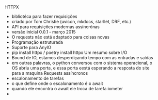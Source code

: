 HTTPX
 - bibliotéca para fazer requisições
 - criado por Tom Christie (uvicon, mkdocs, starllet, DRF, etc.)
 - API para requisições modernas assincrónas
 - versão inicial 0.0.1 - março 2015
 - O requests não está adaptado para coisas novas
 - Programação estruturada
 - Suporte para AnyIO
 - pip install httpx / poetry install httpx 
Um resumo sobre I/O
 - Bound de IO, estamos desperdiçando tempo com as entradas e saídas
 - em outras palavras, o python conversou com o sistema operacional, o OS abriu uma porta, e essa porta eestá esperando a resposta do site para a maquina
Requests assíncronos
 - escalonamento de tarefas
 - o que define onde o escalonamento é o await
 - quando ele encontra o await ele troca de tarefa
iometer
 - 